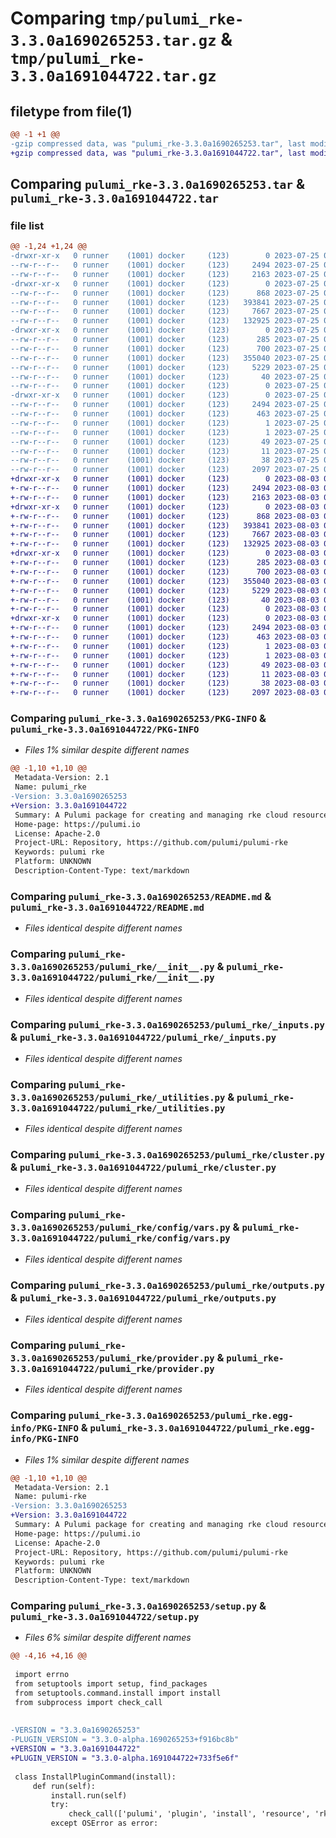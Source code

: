 # Comparing `tmp/pulumi_rke-3.3.0a1690265253.tar.gz` & `tmp/pulumi_rke-3.3.0a1691044722.tar.gz`

## filetype from file(1)

```diff
@@ -1 +1 @@
-gzip compressed data, was "pulumi_rke-3.3.0a1690265253.tar", last modified: Tue Jul 25 06:16:00 2023, max compression
+gzip compressed data, was "pulumi_rke-3.3.0a1691044722.tar", last modified: Thu Aug  3 06:54:42 2023, max compression
```

## Comparing `pulumi_rke-3.3.0a1690265253.tar` & `pulumi_rke-3.3.0a1691044722.tar`

### file list

```diff
@@ -1,24 +1,24 @@
-drwxr-xr-x   0 runner    (1001) docker     (123)        0 2023-07-25 06:16:00.876498 pulumi_rke-3.3.0a1690265253/
--rw-r--r--   0 runner    (1001) docker     (123)     2494 2023-07-25 06:16:00.876498 pulumi_rke-3.3.0a1690265253/PKG-INFO
--rw-r--r--   0 runner    (1001) docker     (123)     2163 2023-07-25 06:16:00.000000 pulumi_rke-3.3.0a1690265253/README.md
-drwxr-xr-x   0 runner    (1001) docker     (123)        0 2023-07-25 06:16:00.876498 pulumi_rke-3.3.0a1690265253/pulumi_rke/
--rw-r--r--   0 runner    (1001) docker     (123)      868 2023-07-25 06:16:00.000000 pulumi_rke-3.3.0a1690265253/pulumi_rke/__init__.py
--rw-r--r--   0 runner    (1001) docker     (123)   393841 2023-07-25 06:16:00.000000 pulumi_rke-3.3.0a1690265253/pulumi_rke/_inputs.py
--rw-r--r--   0 runner    (1001) docker     (123)     7667 2023-07-25 06:16:00.000000 pulumi_rke-3.3.0a1690265253/pulumi_rke/_utilities.py
--rw-r--r--   0 runner    (1001) docker     (123)   132925 2023-07-25 06:16:00.000000 pulumi_rke-3.3.0a1690265253/pulumi_rke/cluster.py
-drwxr-xr-x   0 runner    (1001) docker     (123)        0 2023-07-25 06:16:00.876498 pulumi_rke-3.3.0a1690265253/pulumi_rke/config/
--rw-r--r--   0 runner    (1001) docker     (123)      285 2023-07-25 06:16:00.000000 pulumi_rke-3.3.0a1690265253/pulumi_rke/config/__init__.py
--rw-r--r--   0 runner    (1001) docker     (123)      700 2023-07-25 06:16:00.000000 pulumi_rke-3.3.0a1690265253/pulumi_rke/config/vars.py
--rw-r--r--   0 runner    (1001) docker     (123)   355040 2023-07-25 06:16:00.000000 pulumi_rke-3.3.0a1690265253/pulumi_rke/outputs.py
--rw-r--r--   0 runner    (1001) docker     (123)     5229 2023-07-25 06:16:00.000000 pulumi_rke-3.3.0a1690265253/pulumi_rke/provider.py
--rw-r--r--   0 runner    (1001) docker     (123)       40 2023-07-25 06:16:00.000000 pulumi_rke-3.3.0a1690265253/pulumi_rke/pulumi-plugin.json
--rw-r--r--   0 runner    (1001) docker     (123)        0 2023-07-25 06:16:00.000000 pulumi_rke-3.3.0a1690265253/pulumi_rke/py.typed
-drwxr-xr-x   0 runner    (1001) docker     (123)        0 2023-07-25 06:16:00.876498 pulumi_rke-3.3.0a1690265253/pulumi_rke.egg-info/
--rw-r--r--   0 runner    (1001) docker     (123)     2494 2023-07-25 06:16:00.000000 pulumi_rke-3.3.0a1690265253/pulumi_rke.egg-info/PKG-INFO
--rw-r--r--   0 runner    (1001) docker     (123)      463 2023-07-25 06:16:00.000000 pulumi_rke-3.3.0a1690265253/pulumi_rke.egg-info/SOURCES.txt
--rw-r--r--   0 runner    (1001) docker     (123)        1 2023-07-25 06:16:00.000000 pulumi_rke-3.3.0a1690265253/pulumi_rke.egg-info/dependency_links.txt
--rw-r--r--   0 runner    (1001) docker     (123)        1 2023-07-25 06:16:00.000000 pulumi_rke-3.3.0a1690265253/pulumi_rke.egg-info/not-zip-safe
--rw-r--r--   0 runner    (1001) docker     (123)       49 2023-07-25 06:16:00.000000 pulumi_rke-3.3.0a1690265253/pulumi_rke.egg-info/requires.txt
--rw-r--r--   0 runner    (1001) docker     (123)       11 2023-07-25 06:16:00.000000 pulumi_rke-3.3.0a1690265253/pulumi_rke.egg-info/top_level.txt
--rw-r--r--   0 runner    (1001) docker     (123)       38 2023-07-25 06:16:00.876498 pulumi_rke-3.3.0a1690265253/setup.cfg
--rw-r--r--   0 runner    (1001) docker     (123)     2097 2023-07-25 06:16:00.000000 pulumi_rke-3.3.0a1690265253/setup.py
+drwxr-xr-x   0 runner    (1001) docker     (123)        0 2023-08-03 06:54:42.871108 pulumi_rke-3.3.0a1691044722/
+-rw-r--r--   0 runner    (1001) docker     (123)     2494 2023-08-03 06:54:42.871108 pulumi_rke-3.3.0a1691044722/PKG-INFO
+-rw-r--r--   0 runner    (1001) docker     (123)     2163 2023-08-03 06:54:42.000000 pulumi_rke-3.3.0a1691044722/README.md
+drwxr-xr-x   0 runner    (1001) docker     (123)        0 2023-08-03 06:54:42.871108 pulumi_rke-3.3.0a1691044722/pulumi_rke/
+-rw-r--r--   0 runner    (1001) docker     (123)      868 2023-08-03 06:54:42.000000 pulumi_rke-3.3.0a1691044722/pulumi_rke/__init__.py
+-rw-r--r--   0 runner    (1001) docker     (123)   393841 2023-08-03 06:54:42.000000 pulumi_rke-3.3.0a1691044722/pulumi_rke/_inputs.py
+-rw-r--r--   0 runner    (1001) docker     (123)     7667 2023-08-03 06:54:42.000000 pulumi_rke-3.3.0a1691044722/pulumi_rke/_utilities.py
+-rw-r--r--   0 runner    (1001) docker     (123)   132925 2023-08-03 06:54:42.000000 pulumi_rke-3.3.0a1691044722/pulumi_rke/cluster.py
+drwxr-xr-x   0 runner    (1001) docker     (123)        0 2023-08-03 06:54:42.871108 pulumi_rke-3.3.0a1691044722/pulumi_rke/config/
+-rw-r--r--   0 runner    (1001) docker     (123)      285 2023-08-03 06:54:42.000000 pulumi_rke-3.3.0a1691044722/pulumi_rke/config/__init__.py
+-rw-r--r--   0 runner    (1001) docker     (123)      700 2023-08-03 06:54:42.000000 pulumi_rke-3.3.0a1691044722/pulumi_rke/config/vars.py
+-rw-r--r--   0 runner    (1001) docker     (123)   355040 2023-08-03 06:54:42.000000 pulumi_rke-3.3.0a1691044722/pulumi_rke/outputs.py
+-rw-r--r--   0 runner    (1001) docker     (123)     5229 2023-08-03 06:54:42.000000 pulumi_rke-3.3.0a1691044722/pulumi_rke/provider.py
+-rw-r--r--   0 runner    (1001) docker     (123)       40 2023-08-03 06:54:42.000000 pulumi_rke-3.3.0a1691044722/pulumi_rke/pulumi-plugin.json
+-rw-r--r--   0 runner    (1001) docker     (123)        0 2023-08-03 06:54:42.000000 pulumi_rke-3.3.0a1691044722/pulumi_rke/py.typed
+drwxr-xr-x   0 runner    (1001) docker     (123)        0 2023-08-03 06:54:42.871108 pulumi_rke-3.3.0a1691044722/pulumi_rke.egg-info/
+-rw-r--r--   0 runner    (1001) docker     (123)     2494 2023-08-03 06:54:42.000000 pulumi_rke-3.3.0a1691044722/pulumi_rke.egg-info/PKG-INFO
+-rw-r--r--   0 runner    (1001) docker     (123)      463 2023-08-03 06:54:42.000000 pulumi_rke-3.3.0a1691044722/pulumi_rke.egg-info/SOURCES.txt
+-rw-r--r--   0 runner    (1001) docker     (123)        1 2023-08-03 06:54:42.000000 pulumi_rke-3.3.0a1691044722/pulumi_rke.egg-info/dependency_links.txt
+-rw-r--r--   0 runner    (1001) docker     (123)        1 2023-08-03 06:54:42.000000 pulumi_rke-3.3.0a1691044722/pulumi_rke.egg-info/not-zip-safe
+-rw-r--r--   0 runner    (1001) docker     (123)       49 2023-08-03 06:54:42.000000 pulumi_rke-3.3.0a1691044722/pulumi_rke.egg-info/requires.txt
+-rw-r--r--   0 runner    (1001) docker     (123)       11 2023-08-03 06:54:42.000000 pulumi_rke-3.3.0a1691044722/pulumi_rke.egg-info/top_level.txt
+-rw-r--r--   0 runner    (1001) docker     (123)       38 2023-08-03 06:54:42.871108 pulumi_rke-3.3.0a1691044722/setup.cfg
+-rw-r--r--   0 runner    (1001) docker     (123)     2097 2023-08-03 06:54:42.000000 pulumi_rke-3.3.0a1691044722/setup.py
```

### Comparing `pulumi_rke-3.3.0a1690265253/PKG-INFO` & `pulumi_rke-3.3.0a1691044722/PKG-INFO`

 * *Files 1% similar despite different names*

```diff
@@ -1,10 +1,10 @@
 Metadata-Version: 2.1
 Name: pulumi_rke
-Version: 3.3.0a1690265253
+Version: 3.3.0a1691044722
 Summary: A Pulumi package for creating and managing rke cloud resources.
 Home-page: https://pulumi.io
 License: Apache-2.0
 Project-URL: Repository, https://github.com/pulumi/pulumi-rke
 Keywords: pulumi rke
 Platform: UNKNOWN
 Description-Content-Type: text/markdown
```

### Comparing `pulumi_rke-3.3.0a1690265253/README.md` & `pulumi_rke-3.3.0a1691044722/README.md`

 * *Files identical despite different names*

### Comparing `pulumi_rke-3.3.0a1690265253/pulumi_rke/__init__.py` & `pulumi_rke-3.3.0a1691044722/pulumi_rke/__init__.py`

 * *Files identical despite different names*

### Comparing `pulumi_rke-3.3.0a1690265253/pulumi_rke/_inputs.py` & `pulumi_rke-3.3.0a1691044722/pulumi_rke/_inputs.py`

 * *Files identical despite different names*

### Comparing `pulumi_rke-3.3.0a1690265253/pulumi_rke/_utilities.py` & `pulumi_rke-3.3.0a1691044722/pulumi_rke/_utilities.py`

 * *Files identical despite different names*

### Comparing `pulumi_rke-3.3.0a1690265253/pulumi_rke/cluster.py` & `pulumi_rke-3.3.0a1691044722/pulumi_rke/cluster.py`

 * *Files identical despite different names*

### Comparing `pulumi_rke-3.3.0a1690265253/pulumi_rke/config/vars.py` & `pulumi_rke-3.3.0a1691044722/pulumi_rke/config/vars.py`

 * *Files identical despite different names*

### Comparing `pulumi_rke-3.3.0a1690265253/pulumi_rke/outputs.py` & `pulumi_rke-3.3.0a1691044722/pulumi_rke/outputs.py`

 * *Files identical despite different names*

### Comparing `pulumi_rke-3.3.0a1690265253/pulumi_rke/provider.py` & `pulumi_rke-3.3.0a1691044722/pulumi_rke/provider.py`

 * *Files identical despite different names*

### Comparing `pulumi_rke-3.3.0a1690265253/pulumi_rke.egg-info/PKG-INFO` & `pulumi_rke-3.3.0a1691044722/pulumi_rke.egg-info/PKG-INFO`

 * *Files 1% similar despite different names*

```diff
@@ -1,10 +1,10 @@
 Metadata-Version: 2.1
 Name: pulumi-rke
-Version: 3.3.0a1690265253
+Version: 3.3.0a1691044722
 Summary: A Pulumi package for creating and managing rke cloud resources.
 Home-page: https://pulumi.io
 License: Apache-2.0
 Project-URL: Repository, https://github.com/pulumi/pulumi-rke
 Keywords: pulumi rke
 Platform: UNKNOWN
 Description-Content-Type: text/markdown
```

### Comparing `pulumi_rke-3.3.0a1690265253/setup.py` & `pulumi_rke-3.3.0a1691044722/setup.py`

 * *Files 6% similar despite different names*

```diff
@@ -4,16 +4,16 @@
 
 import errno
 from setuptools import setup, find_packages
 from setuptools.command.install import install
 from subprocess import check_call
 
 
-VERSION = "3.3.0a1690265253"
-PLUGIN_VERSION = "3.3.0-alpha.1690265253+f916bc8b"
+VERSION = "3.3.0a1691044722"
+PLUGIN_VERSION = "3.3.0-alpha.1691044722+733f5e6f"
 
 class InstallPluginCommand(install):
     def run(self):
         install.run(self)
         try:
             check_call(['pulumi', 'plugin', 'install', 'resource', 'rke', PLUGIN_VERSION])
         except OSError as error:
```

